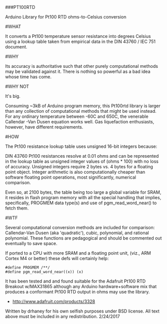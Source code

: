 ###PT100RTD

Arduino Library for Pt100 RTD ohms-to-Celsius conversion

#WHAT

It converts a Pt100 temperature sensor resistance into degrees Celsius 
using a lookup table taken from empirical data in the DIN 43760 / IEC 751 
document.


#WHY

Its accuracy is authoritative such that other purely computational methods
may be validated against it.  There is nothing so powerful as a bad idea
whose time has come.


#WHY NOT

It's big.

Consuming ~3kB of Arduino program memory, this Pt100rtd library is larger
than any collection of computational methods that might be used instead. 
For any ordinary temperature between -60C and 650C, the venerable Callendar
-Van Dusen equation works well. Gas liquefaction enthusiasts, however, have
different requirements.


#HOW

The Pt100 resistance lookup table uses unsigned 16-bit integers because:

DIN 43760 Pt100 resistances resolve at 0.01 ohms and can be represented
in the lookup table as unsigned integer values of (ohms * 100) with
no loss of accuracy. Unsigned integers require 2 bytes vs. 4 bytes for
a floating point object. Integer arithmetic is also computationally cheaper
than software floating point operations, most significantly, numerical
comparison.

Even so, at 2100 bytes, the table being too large a global variable for 
SRAM, it resides in flash program memory with all the special handling 
that implies, specifically, PROGMEM data type(s) and use of 
pgm_read_word_near() to fetch them.  


#WTF

Several computational conversion methods are included for comparison: 
Callendar-Van Dusen (aka 'quadratic'), cubic, polynomial, and rational 
polynomial.  These functions are pedagogical and should be commented out 
eventually to save space.

If ported to a CPU with more SRAM and a floating point unit, (viz., ARM
Cortex M4 or better) these defs will certainly help: 

	#define PROGMEM /**/
	#define pgm_read_word_near((x)) (x)

It has been tested and and found suitable for the Adafruit Pt100 RTD
Breakout w/MAX31865 although any Arduino hardware+software mix that
produces a conformant Pt100 RTD output in ohms may use the library.  
    
   * http://www.adafruit.com/products/3328


Written by drhaney for his own selfish purposes under BSD 
license.  All text above must be included in any redistribution.
2/24/2017
